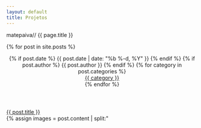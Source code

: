 ```yaml
---
layout: default
title: Projetos
---
```

<p class="site-slogan">matepaiva// {{ page.title }}</p>

{% for post in site.posts %}
<article class="post-wrap" itemscope itemtype="http://schema.org/BlogPosting">
  <header class="section-head post-head">
    {% if post.date %}
    <time datetime="{{ post.date | date_to_xmlschema }}" itemprop="datePublished" class="post-meta post-date icon-calendar">
      {{ post.date | date: "%b %-d, %Y" }}
    </time>
    {% endif %}
    {% if post.author %}
      <span itemprop="author" itemscope itemtype="http://schema.org/Person" class="post-meta post-author icon-user">
          <span itemprop="name">{{ post.author }}</span>
      </span>
    {% endif %}
    {% for category in post.categories %}
      <a href="{{ category }}"><div class="post-meta post-category icon-category"> {{ category }}</div></a>
    {% endfor %}
  </header>

  <div class="item-title post-title"> <a href="{{ post.url | prepend: site.baseurl }}">{{ post.title }}</a></div>

  <div class="item-body pure-g">
    <div class="item-img pure-u-1 pure-u-md-1-2">
      {% assign images = post.content | split:"<img " %}
      {% for image in images %}
        {% if image contains 'src=' %}
          {% assign imageMarkup = image | split:">" | first %}
          <img {{ imageMarkup }}>
          {% break %}
        {% endif %}
      {% endfor %}
    </div>
    <div class="pure-u-1 pure-u-md-1-2">
      <div class="l-box">
        <div class="pure-g">
          <div class="item-description pure-u-1">
          {{ post.excerpt }}
          <a href="{{ post.url | prepend: site.baseurl }}" class="item-read-more">LEIA MAIS</a>
          </div>
        </div>
      </div>
    </div>
  </div>
</article>
{% endfor %}